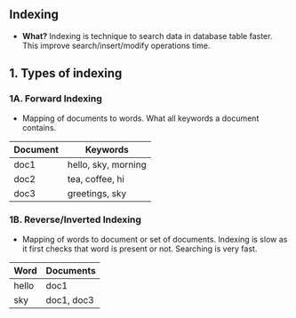 ## Indexing
  - **What?** Indexing is technique to search data in database table faster. This improve search/insert/modify operations time. 
    
## 1. Types of indexing
### 1A. Forward Indexing
  - Mapping of documents to words. What all keywords a document contains.
  
| Document | Keywords |
| --- | --- |
| doc1 | hello, sky, morning |
| doc2 | tea, coffee, hi |
| doc3 | greetings, sky |

### 1B. Reverse/Inverted Indexing
  - Mapping of words to document or set of documents. Indexing is slow as it first checks that word is present or not. Searching is very fast.
  
| Word | Documents |
| --- | --- |
| hello | doc1 |
| sky | doc1, doc3 |
